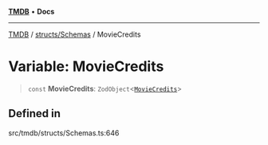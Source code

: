 [**TMDB**](../../../README.md) • **Docs**

***

[TMDB](../../../README.md) / [structs/Schemas](../README.md) / MovieCredits

# Variable: MovieCredits

> `const` **MovieCredits**: `ZodObject`\<[`MovieCredits`](../type-aliases/MovieCredits.md)\>

## Defined in

src/tmdb/structs/Schemas.ts:646
